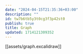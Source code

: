 ```yaml
---
date: "2024-04-15T21:35:36+03:00"
description: ""
id: tw7b6tb5y3t0cg3f3p42st0
publish: true
title: Graph
updated: 1714121309352
---
```


[[assets/graph.excalidraw]]

